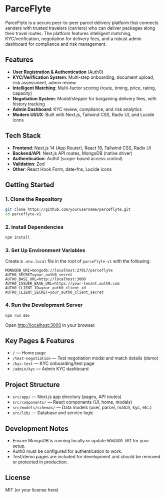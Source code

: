 # ParceFlyte

ParceFlyte is a secure peer-to-peer parcel delivery platform that connects senders with trusted travelers (carriers) who can deliver packages along their travel routes. The platform features intelligent matching, KYC/verification, negotiation for delivery fees, and a robust admin dashboard for compliance and risk management.

## Features

- **User Registration & Authentication** (Auth0)
- **KYC/Verification System**: Multi-step onboarding, document upload, risk assessment, admin review
- **Intelligent Matching**: Multi-factor scoring (route, timing, price, rating, capacity)
- **Negotiation System**: Modal/stepper for bargaining delivery fees, with history tracking
- **Admin Dashboard**: KYC review, compliance, and risk analytics
- **Modern UI/UX**: Built with Next.js, Tailwind CSS, Radix UI, and Lucide icons

## Tech Stack

- **Frontend**: Next.js 14 (App Router), React 18, Tailwind CSS, Radix UI
- **Backend/API**: Next.js API routes, MongoDB (native driver)
- **Authentication**: Auth0 (scope-based access control)
- **Validation**: Zod
- **Other**: React Hook Form, date-fns, Lucide icons

## Getting Started

### 1. Clone the Repository
```bash
git clone https://github.com/yourusername/parceflyte.git
cd parceflyte-v1
```

### 2. Install Dependencies
```bash
npm install
```

### 3. Set Up Environment Variables
Create a `.env.local` file in the root of `parceflyte-v1` with the following:
```env
MONGODB_URI=mongodb://localhost:27017/parceflyte
AUTH0_SECRET=your_auth0_secret
AUTH0_BASE_URL=http://localhost:3000
AUTH0_ISSUER_BASE_URL=https://your-tenant.auth0.com
AUTH0_CLIENT_ID=your_auth0_client_id
AUTH0_CLIENT_SECRET=your_auth0_client_secret
```

### 4. Run the Development Server
```bash
npm run dev
```

Open [http://localhost:3000](http://localhost:3000) in your browser.

## Key Pages & Features

- `/` — Home page
- `/test-negotiation` — Test negotiation modal and match details (demo)
- `/kyc-test` — KYC onboarding/test page
- `/admin/kyc` — Admin KYC dashboard

## Project Structure

- `src/app/` — Next.js app directory (pages, API routes)
- `src/components/` — React components (UI, home, modals)
- `src/models/schemas/` — Data models (user, parcel, match, kyc, etc.)
- `src/lib/` — Database and service logic

## Development Notes
- Ensure MongoDB is running locally or update `MONGODB_URI` for your setup.
- Auth0 must be configured for authentication to work.
- Test/demo pages are included for development and should be removed or protected in production.

## License
MIT (or your license here)
